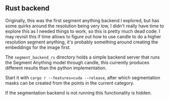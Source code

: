 
## Rust backend
Originally, this was the first segment anything backend I explored, but has some quirks around the resolution being very low, I didn't really have time to explore this as I needed things to work, so this is pretty much dead code. I may revisit this if time allows to figure out how to use candle to do a higher resolution segment anything, it's probably something around creating the embeddings for the image first.


The `segment_backend_rs` directory holds a simple backend server that runs the Segment Anything model through candle, this currently produces different results than the python implementation.

Start it with `cargo r --features=cuda --release`, after which segmentation masks can be created from the points in the current category.

If the segmentation backend is not running this functionality is hidden.
